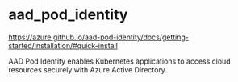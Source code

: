 # aad_pod_identity

https://azure.github.io/aad-pod-identity/docs/getting-started/installation/#quick-install

AAD Pod Identity enables Kubernetes applications to access cloud resources securely with Azure Active Directory.

